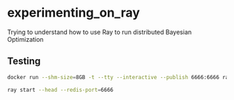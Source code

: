 # experimenting_on_ray
Trying to understand how to use Ray to run distributed Bayesian Optimization

## Testing 

```bash
docker run --shm-size=8GB -t --tty --interactive --publish 6666:6666 ray-project/deploy
```


```bash
ray start --head --redis-port=6666
```